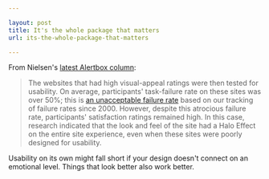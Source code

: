 ```yaml
---

layout: post
title: It's the whole package that matters
url: its-the-whole-package-that-matters

---
```


From Nielsen's [latest Alertbox column](http://www.nngroup.com/articles/halo-effect/):

> The websites that had high visual-appeal ratings were then tested for usability. On average, participants' task-failure rate on these sites was over 50%; this is [an unacceptable failure rate](http://www.nngroup.com/articles/progress-in-usability-fast-or-slow/) based on our tracking of failure rates since 2000.  However, despite this atrocious failure rate, participants' satisfaction ratings remained high. In this case, research indicated that the look and feel of the site had a Halo Effect on the entire site experience, even when these sites were poorly designed for usability.

Usability on its own might fall short if your design doesn't connect on an emotional level. Things that look better also work better.